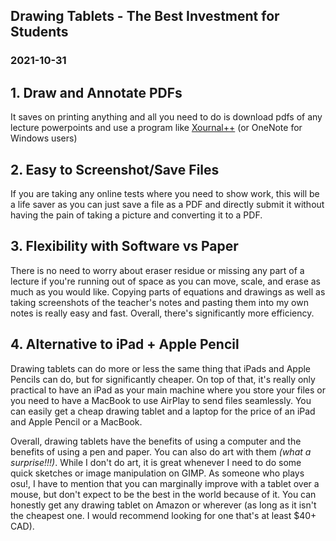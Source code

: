 <!---
title:Drawing Tablets - The Best Investment for Students
date:Sun, 31 Oct 2021 15:00:00 EST
description: I try to convince you that touchscreen laptops and iPads are not worth it.
--->

## Drawing Tablets - The Best Investment for Students

### 2021-10-31

## 1. Draw and Annotate PDFs

It saves on printing anything and all you need to do is download pdfs of any lecture powerpoints and use a program like <a href="https://xournalpp.github.io/">Xournal++</a> (or OneNote for Windows users)

## 2. Easy to Screenshot/Save Files

If you are taking any online tests where you need to show work, this will be a life saver as you can just save a file as a PDF and directly submit it without having the pain of taking a picture and converting it to a PDF.

## 3. Flexibility with Software vs Paper

There is no need to worry about eraser residue or missing any part of a lecture if you're running out of space as you can move, scale, and erase as much as you would like. Copying parts of equations and drawings as well as taking screenshots of the teacher's notes and pasting them into my own notes is really easy and fast. Overall, there's significantly more efficiency.

## 4. Alternative to iPad + Apple Pencil

Drawing tablets can do more or less the same thing that iPads and Apple Pencils can do, but for significantly cheaper. On top of that, it's really only practical to have an iPad as your main machine where you store your files or you need to have a MacBook to use AirPlay to send files seamlessly. You can easily get a cheap drawing tablet and a laptop for the price of an iPad and Apple Pencil or a MacBook.

Overall, drawing tablets have the benefits of using a computer and the benefits of using a pen and paper. You can also do art with them _(what a surprise!!!)_. While I don't do art, it is great whenever I need to do some quick sketches or image manipulation on GIMP. As someone who plays osu!, I have to mention that you can marginally improve with a tablet over a mouse, but don't expect to be the best in the world because of it. You can honestly get any drawing tablet on Amazon or wherever (as long as it isn't the cheapest one. I would recommend looking for one that's at least $40+ CAD).
